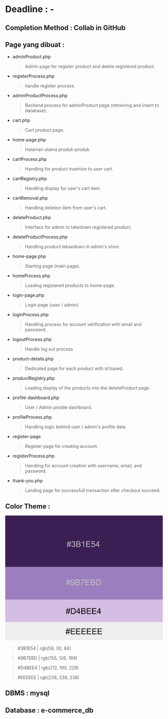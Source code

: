 # Deadline : -

## Completion Method : Collab in GitHub

## Page yang dibuat :

  - adminProduct.php
    
      > Admin page for register product and delete registered product.
  - registerProcess.php
      > handle register process.
  - adminProductProcess.php
      > Backend process for adminProduct page (retrieving and insert to database).
  - cart.php
      > Cart product page.
  - home-page.php
      > Halaman utama produk-produk.
  - cartProcess.php
      > Handling for product insertion to user cart.
  - cartRegistry.php
      > Handling display for user's cart item.
  - cartRemoval.php
      > Handling deletion item from user's cart.
  - deleteProduct.php
      > Interface for admin to takedown registered product.
  - deleteProductProcess.php
      > Handling product tekaedown in admin's store.
  - home-page.php
      > Starting page (main page).
  - homeProcess.php
      > Loading registered products to home-page.
  - login-page.php
      > Login page (user / admin)
  - loginProcess.php
      > Handling process for account verification with email and password.
  - logoutProcess.php
      > Handle log out process
  - product-details.php
      > Dedicated page for each product with id based.
  - productRegistry.php
      > Loading display of the products into the deleteProduct page.
  - profile-dashboard.php
      > User / Admin prodile dashboard.
  - profileProcess.php
      > Handling logic behind user / admin's profile data.
  - register-page
      > Register page for creating account.
  - registerProcess.php
      > Handling for account creation with username, email, and password.
  - thank-you.php
      > Landing page for successfull transaction after checkout succeed.

## Color Theme :
  ![theme color](theme_color.png)
  > #3B1E54 | rgb(59, 30, 84)

  > #9B7EBD | rgb(155, 126, 189)

  > #D4BEE4 | rgb(212, 190, 228)

  > #EEEEEE | rgb(238, 238, 238)

  
## DBMS  : mysql 
## Database : e-commerce_db
